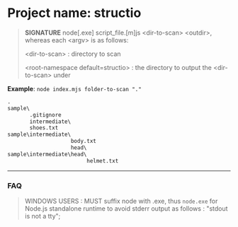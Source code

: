 # **Project name: structio**

> **SIGNATURE** node\[.exe\] script_file.\[m\]js \<dir-to-scan> \<outdir>, whereas each \<argv> is as follows:
>
> \<dir-to-scan> : directory to scan
>
> \<root-namespace default=structio> : the directory to output the \<dir-to-scan> under

**Example**: `node index.mjs folder-to-scan "."`

```diff
.
sample\
       .gitignore
       intermediate\
       shoes.txt
sample\intermediate\
                    body.txt
                    head\
sample\intermediate\head\
                         helmet.txt
```

---

### **FAQ**

> WINDOWS USERS : MUST suffix node with .exe, thus `node.exe` for Node.js standalone runtime to avoid stderr output as follows : "stdout is not a tty";
